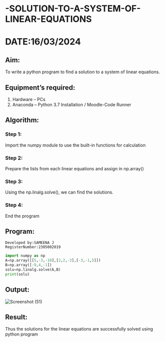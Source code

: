 # -SOLUTION-TO-A-SYSTEM-OF-LINEAR-EQUATIONS
# DATE:16/03/2024
## Aim:
To write a python program to find a solution to a system of linear equations.
## Equipment’s required:
1. 	Hardware – PCs
2. 	Anaconda – Python 3.7 Installation / Moodle-Code Runner
## Algorithm:
### Step 1: 
Import the numpy module to use the built-in functions for calculation
### Step 2: 
Prepare the lists from each linear equations and assign in np.array()
### Step 3: 
Using the np.linalg.solve(), we can find the solutions.
### Step 4: 
End the program
## Program:
```
Developed by:SAMEENA J 
RegisterNumber:2305002019  

`````
```python
import numpy as np
A=np.array([[5,-3,-10],[2,2,-3],[-3,-1,5]])
B=np.array([-9,4,-1])
solu=np.linalg.solve(A,B)
print(solu)
```


## Output:
![Screenshot (51)](https://github.com/sameena77/-SOLUTION-TO-A-SYSTEM-OF-LINEAR-EQUATIONS/assets/155620541/408a078d-0ac4-4668-8427-14167e73506a)






## Result: 
Thus the solutions for the linear equations are successfully solved using python program

